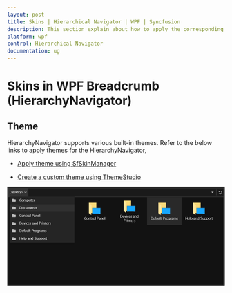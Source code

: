 ```yaml
---
layout: post
title: Skins | Hierarchical Navigator | WPF | Syncfusion
description: This section explain about how to apply the corresponding theme of Syncfusion WPF Hierarchy Navigator control.
platform: wpf
control: Hierarchical Navigator
documentation: ug
---
```


# Skins in WPF Breadcrumb (HierarchyNavigator)

## Theme

HierarchyNavigator supports various built-in themes. Refer to the below links to apply themes for the HierarchyNavigator,

  * [Apply theme using SfSkinManager](https://help.syncfusion.com/wpf/themes/skin-manager)
	
  * [Create a custom theme using ThemeStudio](https://help.syncfusion.com/wpf/themes/theme-studio#creating-custom-theme)

  ![Setting theme to WPF Hierarchical Navigator control](Getting-Started_images/wpf-hierarchy-navigator-control-theme.png)